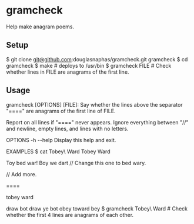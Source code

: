 gramcheck
=========

Help make anagram poems.

Setup
-----

$ git clone git@github.com:douglasnaphas/gramcheck.git gramcheck
$ cd gramcheck
$ make # deploys to /usr/bin
$ gramcheck FILE # Check whether lines in FILE are anagrams of the first line.

Usage
-----
gramcheck [OPTIONS] [FILE]: Say whether the lines above the separator "====" are anagrams of the first line of FILE.

Report on all lines if "====" never appears. Ignore everything between "//" and newline, empty lines, and lines with no letters.

OPTIONS
-h --help
	Display this help and exit.

EXAMPLES
$ cat Tobey\ Ward
Tobey Ward

Toy bed war!
Boy we dart // Change this one
to bed wary.

// Add more.

====

tobey ward

draw
bot
draw ye bot
obey
toward bey
$ gramcheck Tobey\ Ward # Check whether the first 4 lines are anagrams of each other.
